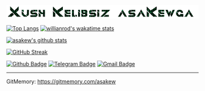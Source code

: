 ![Welcome!](3Io4KmzAY.gif)

[![Top Langs](https://github-readme-stats.vercel.app/api/top-langs/?username=asakew&theme=github_dark&show_icons=true)](https://github.com/asakew/) [![willianrod's wakatime stats](https://github-readme-stats.vercel.app/api/wakatime?username=asakew&theme=github_dark&layout=compact)](https://wakatime.com/@asakew)

[![asakew's github stats](https://github-readme-stats.vercel.app/api?username=asakew&theme=github_dark&show_icons=true)](https://github.com/asakew/)
<!-- Readme Docs: https://github.com/anuraghazra/github-readme-stats -->

[![GitHub Streak](https://github-readme-streak-stats.herokuapp.com?user=asakew&theme=tokyonight_duo&hide_border=true)](https://git.io/streak-stats)
<!-- https://github.com/denvercoder1/github-readme-streak-stats -->

[![Github Badge](https://img.shields.io/badge/-Github-000?style=flat-square&logo=Github&logoColor=white&link=https://github.com/asakew)](https://github.com/asakew)
[![Telegram Badge](https://img.shields.io/badge/-Telegram-blue?style=flat-square&logo=Telegram&logoColor=white&link=https://t.me/asakew)](https://t.me/asakew)
[![Gmail Badge](https://img.shields.io/badge/-Gmail-c14438?style=flat-square&logo=Gmail&logoColor=white&link=mailto:asauz777@gmail.com)](mailto:asauz777@gmail.com)

------------
GitMemory: https://gitmemory.com/asakew


